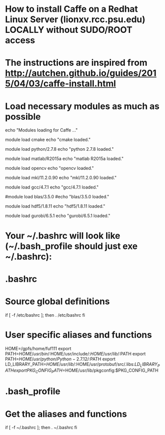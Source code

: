 # How to install Caffe on a Redhat Linux Server (lionxv.rcc.psu.edu) LOCALLY without SUDO/ROOT access
# The instructions are inspired from http://autchen.github.io/guides/2015/04/03/caffe-install.html



# Load necessary modules as much as possible

echo "Modules loading for Caffe ..."

module load cmake
echo "cmake loaded."

module load python/2.7.8
echo "python 2.7.8 loaded."

module load matlab/R2015a
echo "matlab R2015a loaded."

module load opencv
echo "opencv loaded."

module load mkl/11.2.0.90
echo "mkl/11.2.0.90 loaded."

module load gcc/4.7.1
echo "gcc/4.7.1 loaded."

#module load blas/3.5.0
#echo "blas/3.5.0 loaded."

module load hdf5/1.8.11
echo "hdf5/1.8.11 loaded."

module load gurobi/6.5.1
echo "gurobi/6.5.1 loaded."



# Your ~/.bashrc will look like (~/.bash_profile should just exe ~/.bashrc):

# .bashrc
# Source global definitions
if [ -f /etc/bashrc ]; then
        . /etc/bashrc
fi
# User specific aliases and functions
HOME=/gpfs/home/fuf111
export PATH=$HOME/usr/bin/:$HOME/usr/include/:$HOME/usr/lib/:$PATH
export PATH=$HOME/usr/python/Python-2.7.12/:$PATH
export LD_LIBRARY_PATH=$HOME/usr/lib/:$HOME/usr/protobuf/src/.libs:$LD_LIBRARY_PATH
export PKG_CONFIG_PATH=$HOME/usr/lib/pkgconfig:$PKG_CONFIG_PATH

# .bash_profile
# Get the aliases and functions
if [ -f ~/.bashrc ]; then
        . ~/.bashrc
fi






